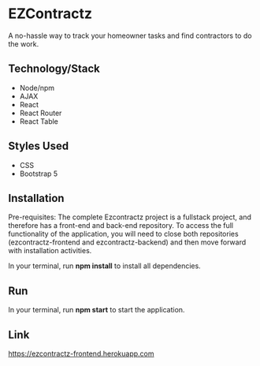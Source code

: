 # EZContractz


A no-hassle way to track your homeowner tasks and find contractors to do the work. 

## Technology/Stack

- Node/npm
- AJAX
- React
- React Router
- React Table

## Styles Used
- CSS
- Bootstrap 5

## Installation
Pre-requisites: The complete Ezcontractz project is a fullstack project, and therefore has a front-end and back-end repository. To access the full functionality of the application, you will need to close both repositories (ezcontractz-frontend and ezcontractz-backend) and then move forward with installation activities. 

In your terminal, run **npm install** to install all dependencies.

## Run

In your terminal, run **npm start** to start the application.

## Link
https://ezcontractz-frontend.herokuapp.com 




